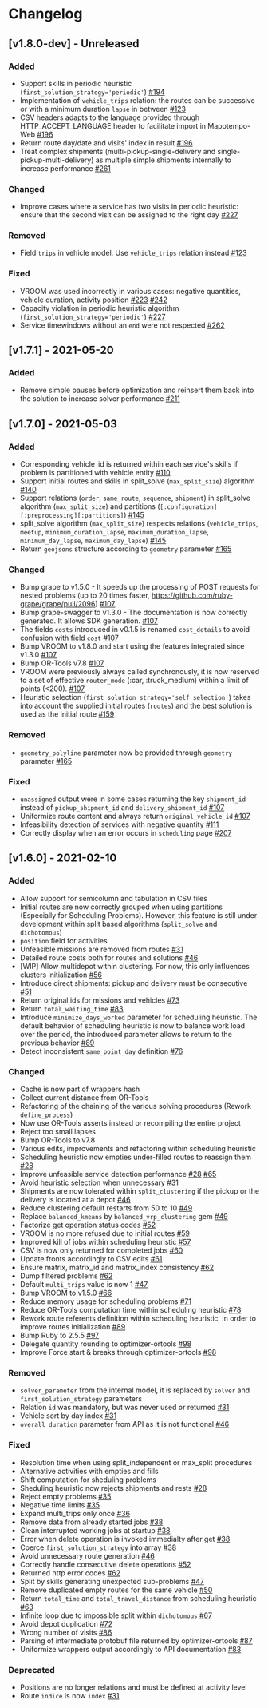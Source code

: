 # Changelog

## [v1.8.0-dev] - Unreleased

### Added
- Support skills in periodic heuristic (`first_solution_strategy='periodic'`) [#194](https://github.com/Mapotempo/optimizer-api/pull/194)
- Implementation of `vehicle_trips` relation: the routes can be successive or with a minimum duration `lapse` in between [#123](https://github.com/Mapotempo/optimizer-api/pull/123)
- CSV headers adapts to the language provided through HTTP_ACCEPT_LANGUAGE header to facilitate import in Mapotempo-Web [#196](https://github.com/Mapotempo/optimizer-api/pull/196)
- Return route day/date and visits' index in result [#196](https://github.com/Mapotempo/optimizer-api/pull/196)
- Treat complex shipments (multi-pickup-single-delivery and single-pickup-multi-delivery) as multiple simple shipments internally to increase performance [#261](https://github.com/Mapotempo/optimizer-api/pull/261)

### Changed

- Improve cases where a service has two visits in periodic heuristic: ensure that the second visit can be assigned to the right day [#227](https://github.com/Mapotempo/optimizer-api/pull/227)

### Removed

- Field `trips` in vehicle model. Use `vehicle_trips` relation instead [#123](https://github.com/Mapotempo/optimizer-api/pull/123)

### Fixed

- VROOM was used incorrectly in various cases: negative quantities, vehicle duration, activity position [#223](https://github.com/Mapotempo/optimizer-api/pull/223) [#242](https://github.com/Mapotempo/optimizer-api/pull/242)
- Capacity violation in periodic heuristic algorithm (`first_solution_strategy='periodic'`) [#227](https://github.com/Mapotempo/optimizer-api/pull/227)
- Service timewindows without an `end` were not respected [#262](https://github.com/Mapotempo/optimizer-api/pull/262)

## [v1.7.1] - 2021-05-20

### Added

- Remove simple pauses before optimization and reinsert them back into the solution to increase solver performance [#211](https://github.com/Mapotempo/optimizer-api/pull/211)

## [v1.7.0] - 2021-05-03

### Added

- Corresponding vehicle_id is returned within each service's skills if problem is partitioned with vehicle entity [#110](https://github.com/Mapotempo/optimizer-api/pull/110)
- Support initial routes and skills in split_solve (`max_split_size`) algorithm [#140](https://github.com/Mapotempo/optimizer-api/pull/140)
- Support relations (`order`, `same_route`, `sequence`, `shipment`) in split_solve algorithm (`max_split_size`) and partitions (`[:configuration][:preprocessing][:partitions]`) [#145](https://github.com/Mapotempo/optimizer-api/pull/145)
- split_solve algorithm (`max_split_size`) respects relations (`vehicle_trips`, `meetup`, `minimum_duration_lapse`, `maximum_duration_lapse`, `minimum_day_lapse`, `maximum_day_lapse`) [#145](https://github.com/Mapotempo/optimizer-api/pull/145)
- Return `geojsons` structure according to `geometry` parameter [#165](https://github.com/Mapotempo/optimizer-api/pull/165)

### Changed

- Bump grape to v1.5.0 - It speeds up the processing of POST requests for nested problems (up to 20 times faster, https://github.com/ruby-grape/grape/pull/2096) [#107](https://github.com/Mapotempo/optimizer-api/pull/107)
- Bump grape-swagger to v1.3.0 - The documentation is now correctly generated. It allows SDK generation. [#107](https://github.com/Mapotempo/optimizer-api/pull/107)
- The fields `costs` introduced in v0.1.5 is renamed `cost_details` to avoid confusion with field `cost` [#107](https://github.com/Mapotempo/optimizer-api/pull/107)
- Bump VROOM to v1.8.0 and start using the features integrated since v1.3.0 [#107](https://github.com/Mapotempo/optimizer-api/pull/107)
- Bump OR-Tools v7.8 [#107](https://github.com/Mapotempo/optimizer-api/pull/107)
- VROOM were previously always called synchronously, it is now reserved to a set of effective `router_mode` (:car, :truck_medium) within a limit of points (<200). [#107](https://github.com/Mapotempo/optimizer-api/pull/107)
- Heuristic selection (`first_solution_strategy='self_selection'`) takes into account the supplied initial routes (`routes`) and the best solution is used as the initial route [#159](https://github.com/Mapotempo/optimizer-api/pull/159)

### Removed

- `geometry_polyline` parameter now be provided through `geometry` parameter [#165](https://github.com/Mapotempo/optimizer-api/pull/165)

### Fixed

- `unassigned` output were in some cases returning the key `shipment_id` instead of `pickup_shipment_id` and `delivery_shipment_id` [#107](https://github.com/Mapotempo/optimizer-api/pull/107)
- Uniformize route content and always return `original_vehicle_id` [#107](https://github.com/Mapotempo/optimizer-api/pull/107)
- Infeasibility detection of services with negative quantity [#111](https://github.com/Mapotempo/optimizer-api/pull/111)
- Correctly display when an error occurs in `scheduling` page [#207](https://github.com/Mapotempo/optimizer-api/pull/207)


## [v1.6.0] - 2021-02-10

### Added

- Allow support for semicolumn and tabulation in CSV files
- Initial routes are now correctly grouped when using partitions (Especially for Scheduling Problems). However, this feature is still under development within split based algorithms (`split_solve` and `dichotomous`)
- `position` field for activities
- Unfeasible missions are removed from routes [#31](https://github.com/Mapotempo/optimizer-api/pull/31)
- Detailed route costs both for routes and solutions [#46](https://github.com/Mapotempo/optimizer-api/pull/46)
- [WIP] Allow multidepot within clustering. For now, this only influences clusters initialization [#56](https://github.com/Mapotempo/optimizer-api/pull/56)
- Introduce direct shipments: pickup and delivery must be consecutive [#51](https://github.com/Mapotempo/optimizer-api/pull/51)
- Return original ids for missions and vehicles [#73](https://github.com/Mapotempo/optimizer-api/pull/73)
- Return `total_waiting_time` [#83](https://github.com/Mapotempo/optimizer-api/pull/83)
- Introduce `minimize_days_worked` parameter for scheduling heuristic. The default behavior of scheduling heuristic is now to balance work load over the period, the introduced parameter allows to return to the previous behavior [#89](https://github.com/Mapotempo/optimizer-api/pull/89)
- Detect inconsistent `same_point_day` definition [#76](https://github.com/Mapotempo/optimizer-api/pull/76)

### Changed

- Cache is now part of wrappers hash
- Collect current distance from OR-Tools
- Refactoring of the chaining of the various solving procedures (Rework `define_process`)
- Now use OR-Tools asserts instead or recompiling the entire project
- Reject too small lapses
- Bump OR-Tools to v7.8
- Various edits, improvements and refactoring within scheduling heuristic
- Scheduling heuristic now empties under-filled routes to reassign them [#28](https://github.com/Mapotempo/optimizer-api/pull/28)
- Improve unfeasible service detection performance [#28](https://github.com/Mapotempo/optimizer-api/pull/28) [#65](https://github.com/Mapotempo/optimizer-api/pull/65)
- Avoid heuristic selection when unnecessary [#31](https://github.com/Mapotempo/optimizer-api/pull/31)
- Shipments are now tolerated within `split_clustering` if the pickup or the delivery is located at a depot [#46](https://github.com/Mapotempo/optimizer-api/pull/46)
- Reduce clustering default restarts from 50 to 10 [#49](https://github.com/Mapotempo/optimizer-api/pull/49)
- Replace `balanced_kmeans` by `balanced_vrp_clustering` gem [#49](https://github.com/Mapotempo/optimizer-api/pull/49)
- Factorize get operation status codes [#52](https://github.com/Mapotempo/optimizer-api/pull/52)
- VROOM is no more refused due to initial routes [#59](https://github.com/Mapotempo/optimizer-api/pull/59)
- Improved kill of jobs within scheduling heuristic [#57](https://github.com/Mapotempo/optimizer-api/pull/57)
- CSV is now only returned for completed jobs [#60](https://github.com/Mapotempo/optimizer-api/pull/60)
- Update fronts accordingly to CSV edits [#61](https://github.com/Mapotempo/optimizer-api/pull/61)
- Ensure matrix, matrix_id and matrix_index consistency [#62](https://github.com/Mapotempo/optimizer-api/pull/62)
- Dump filtered problems [#62](https://github.com/Mapotempo/optimizer-api/pull/62)
- Default `multi_trips` value is now 1 [#47](https://github.com/Mapotempo/optimizer-api/pull/47)
- Bump VROOM to v1.5.0 [#66](https://github.com/Mapotempo/optimizer-api/pull/66)
- Reduce memory usage for scheduling problems [#71](https://github.com/Mapotempo/optimizer-api/pull/71)
- Reduce OR-Tools computation time within scheduling heuristic [#78](https://github.com/Mapotempo/optimizer-api/pull/78)
- Rework route referents definition within scheduling heuristic, in order to improve routes initialization [#89](https://github.com/Mapotempo/optimizer-api/pull/89)
- Bump Ruby to 2.5.5 [#97](https://github.com/Mapotempo/optimizer-api/pull/97)
- Delegate quantity rounding to optimizer-ortools [#98](https://github.com/Mapotempo/optimizer-api/pull/98)
- Improve Force start & breaks through optimizer-ortools [#98](https://github.com/Mapotempo/optimizer-api/pull/98)

### Removed

- `solver_parameter` from the internal model, it is replaced by `solver` and `first_solution_strategy` parameters
- Relation `id` was mandatory, but was never used or returned [#31](https://github.com/Mapotempo/optimizer-api/pull/31)
- Vehicle sort by day index [#31](https://github.com/Mapotempo/optimizer-api/pull/31)
- `overall_duration` parameter from API as it is not functional [#46](https://github.com/Mapotempo/optimizer-api/pull/46)

### Fixed

- Resolution time when using split_independent or max_split procedures
- Alternative activities with empties and fills
- Shift computation for sheduling problems
- Sheduling heuristic now rejects shipments and rests [#28](https://github.com/Mapotempo/optimizer-api/pull/28)
- Reject empty problems [#35](https://github.com/Mapotempo/optimizer-api/pull/35)
- Negative time limits [#35](https://github.com/Mapotempo/optimizer-api/pull/35)
- Expand multi_trips only once [#36](https://github.com/Mapotempo/optimizer-api/pull/36)
- Remove data from already started jobs [#38](https://github.com/Mapotempo/optimizer-api/pull/38)
- Clean interrupted working jobs at startup [#38](https://github.com/Mapotempo/optimizer-api/pull/38)
- Error when delete operation is invoked immedialty after get [#38](https://github.com/Mapotempo/optimizer-api/pull/38)
- Coerce `first_solution_strategy` into array [#38](https://github.com/Mapotempo/optimizer-api/pull/38)
- Avoid unnecessary route generation [#46](https://github.com/Mapotempo/optimizer-api/pull/46)
- Correctly handle consecutive delete operations [#52](https://github.com/Mapotempo/optimizer-api/pull/52)
- Returned http error codes [#62](https://github.com/Mapotempo/optimizer-api/pull/62)
- Split by skills generating unexpected sub-problems [#47](https://github.com/Mapotempo/optimizer-api/pull/47)
- Remove duplicated empty routes for the same vehicle [#50](https://github.com/Mapotempo/optimizer-api/pull/50)
- Return `total_time` and `total_travel_distance` from scheduling heuristic [#63](https://github.com/Mapotempo/optimizer-api/pull/63)
- Infinite loop due to impossible split within `dichotomous` [#67](https://github.com/Mapotempo/optimizer-api/pull/67)
- Avoid depot duplication [#72](https://github.com/Mapotempo/optimizer-api/pull/72)
- Wrong number of visits [#86](https://github.com/Mapotempo/optimizer-api/pull/86)
- Parsing of intermediate protobuf file returned by optimizer-ortools [#87](https://github.com/Mapotempo/optimizer-api/pull/87)
- Uniformize wrappers output accordingly to API documentation [#83](https://github.com/Mapotempo/optimizer-api/pull/83)

### Deprecated

- Positions are no longer relations and must be defined at activity level
- Route `indice` is now `index` [#31](https://github.com/Mapotempo/optimizer-api/pull/31)
